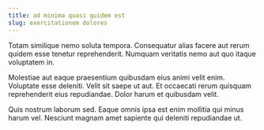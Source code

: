 ```yaml
---
title: ad minima quasi quidem est
slug: exercitationem dolores
---
```


Totam similique nemo soluta tempora. Consequatur alias facere aut rerum quidem esse tenetur reprehenderit. Numquam veritatis nemo aut quo itaque voluptatem in.

Molestiae aut eaque praesentium quibusdam eius animi velit enim. Voluptate esse deleniti. Velit sit saepe ut aut. Et occaecati rerum quisquam reprehenderit eius repudiandae. Dolor harum et quibusdam velit.

Quis nostrum laborum sed. Eaque omnis ipsa est enim mollitia qui minus harum vel. Nesciunt magnam amet sapiente qui deleniti repudiandae ut.
